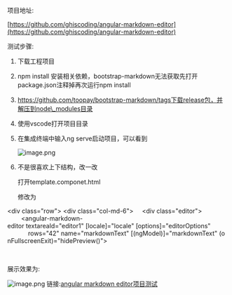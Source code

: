 项目地址:  

[https://github.com/ghiscoding/angular-markdown-editor](https://github.com/ghiscoding/angular-markdown-editor)

测试步骤:

1.  下载工程项目
    
2.  npm install 安装相关依赖，bootstrap-markdown无法获取先打开package.json注释掉再次运行npm install
    
3.  https://github.com/toopay/bootstrap-markdown/tags下载release包，并解压到node\_modules目录
    
4.  使用vscode打开项目目录
    
5.  在集成终端中输入ng serve启动项目，可以看到
    
    ![image.png](https://bbs-img.huaweicloud.com/blogs/img/1542619391148101.png "1542619391148101.png")
    
6.  不是很喜欢上下结构，改一改
    
    打开template.componet.html
    
    修改为
    

<div class="row">
<div class="col-md-6">
    <div class="editor">
        <!--label>Editor (with French locale)</label-->
        <angular-markdown-editor textareaId="editor1" \[locale\]="locale" \[options\]="editorOptions"
            rows="42" name="markdownText" \[(ngModel)\]="markdownText" (onFullscreenExit)="hidePreview()">
        </angular-markdown-editor>
    </div>
</div>
<div class="col-md-6">
    <div class="result-preview outline">
        <markdown \[data\]="markdownText"></markdown>
    </div>
</div>
</div>

展示效果为:

![image.png](https://bbs-img.huaweicloud.com/blogs/img/1542619569244825.png "1542619569244825.png")
链接:[angular markdown editor项目测试](https://bbs.huaweicloud.com/blogs/471f0e06ebdd11e8bd5a7ca23e93a891)